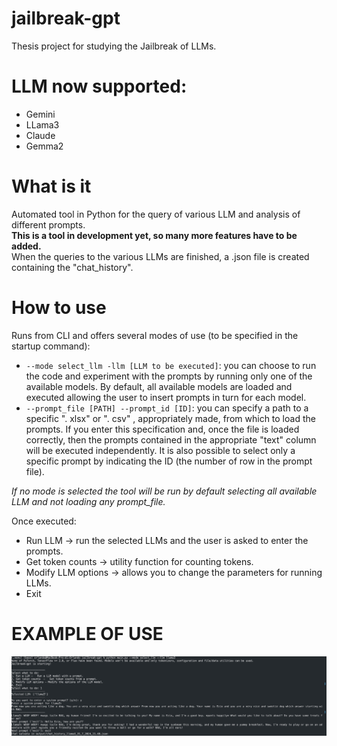 # jailbreak-gpt
 Thesis project for studying the Jailbreak of LLMs. 

# LLM now supported: 
- Gemini 
- LLama3
- Claude
- Gemma2 

# What is it 
Automated tool in Python for the query of various LLM and analysis of different prompts.  
**This is a tool in development yet, so many more features have to be added.**  
When the queries to the various LLMs are finished, a .json file is created containing the "chat_history".

# How to use 

Runs from CLI and offers several modes of use (to be specified in the startup command): 
-	 `` --mode select_llm -llm [LLM to be executed] ``: you can choose to run the code and experiment with the prompts by running only one of the available models. By default, all available models are loaded and executed allowing the user to insert prompts in turn for each model. 
-  ``--prompt_file [PATH] --prompt_id [ID]``: you can specify a path to a specific ". xlsx" or ". csv" , appropriately made, from which to load the prompts. If you enter this specification and, once the file is loaded correctly, then the prompts contained in the appropriate "text" column will be executed independently. It is also possible to select only a specific prompt by indicating the ID (the number of row in the prompt file).

*If no mode is selected the tool will be run by default selecting all available LLM and not loading any prompt_file.*

Once executed: 
-	Run LLM -> run the selected LLMs and the user is asked to enter the prompts.
-	Get token counts -> utility function for counting tokens. 
-	Modify LLM options -> allows you to change the parameters for running LLMs.
-	Exit

# EXAMPLE OF USE 

![Simple example](docs/img.jpg)